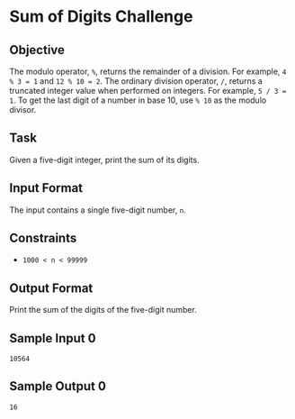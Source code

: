 # Sum of Digits Challenge 

## Objective

The modulo operator, `%`, returns the remainder of a division. For example, `4 % 3 = 1` and `12 % 10 = 2`. The ordinary division operator, `/`, returns a truncated integer value when performed on integers. For example, `5 / 3 = 1`. To get the last digit of a number in base 10, use `% 10` as the modulo divisor.

## Task

Given a five-digit integer, print the sum of its digits.

## Input Format

The input contains a single five-digit number, `n`.

## Constraints

- `1000 < n < 99999`

## Output Format

Print the sum of the digits of the five-digit number.

## Sample Input 0

```
10564
```

## Sample Output 0

```
16
```